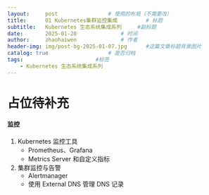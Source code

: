 ```yaml
---
layout:     post   				# 使用的布局（不需要改）
title:      01 Kubernetes集群监控集成 		# 标题 
subtitle:   Kubernetes 生态系统集成系列		#副标题
date:       2025-01-20				# 时间
author:     zhaohaiwen 				# 作者
header-img: img/post-bg-2025-01-07.jpg		#这篇文章标题背景图片
catalog: true 					# 是否归档
tags:						#标签
    - Kubernetes 生态系统集成系列
---
```

# 占位待补充

#### 监控

1. Kubernetes 监控工具
   - Prometheus、Grafana
   - Metrics Server 和自定义指标
2. 集群监控与告警
   - Alertmanager
   - 使用 External DNS 管理 DNS 记录
